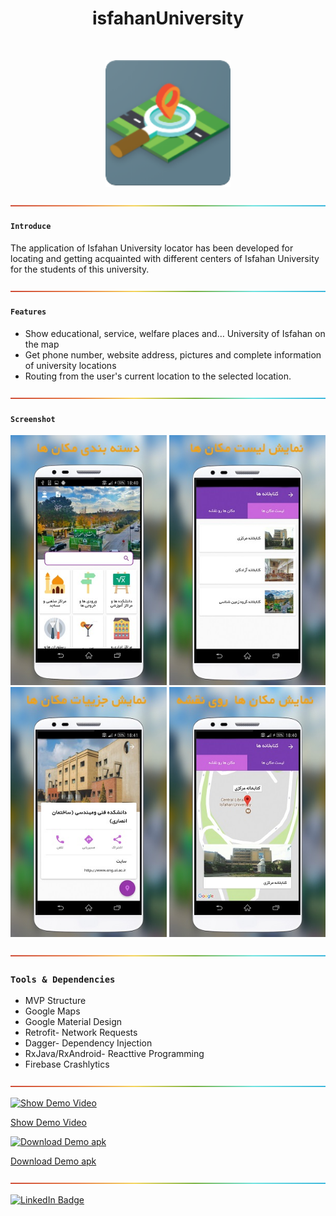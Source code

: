  
<h1 align="center"> isfahanUniversity </h1>
<br>
<p align="center">
    <img alt="isfahanUniversity" title="isfahanUniversity" src="ScreenShots/mainIcon.png" width="200">
</p>


![-----------------------------------------------------](ScreenShots/rainbow.png)

#### `Introduce`

The application of Isfahan University locator has been developed for locating and getting acquainted with different centers of Isfahan University for the students of this university.


![-----------------------------------------------------](ScreenShots/rainbow.png)

#### `Features`
* Show educational, service, welfare places and… University of Isfahan on the map
* Get phone number, website address, pictures and complete information of university locations
* Routing from the user's current location to the selected location.

![-----------------------------------------------------](ScreenShots/rainbow.png)

#### `Screenshot` 

<p align="center">
  <img src = "ScreenShots/screenshot1.jpg" width=250>
   <img src = "ScreenShots/screenshot2.jpg" width=250>
  <br>
   <img src = "ScreenShots/screenshot3.jpg" width=250>
   <img src = "ScreenShots/screenshot4.jpg" width=250>
  </p>
  

 ![-----------------------------------------------------](ScreenShots/rainbow.png)
  
### `Tools & Dependencies`
* MVP Structure
* Google Maps
* Google Material Design
* Retrofit- Network Requests
* Dagger- Dependency Injection
* RxJava/RxAndroid- Reacttive Programming
* Firebase Crashlytics

 ![-----------------------------------------------------](ScreenShots/rainbow.png)

[![Show Demo Video](https://img.shields.io/badge/-Show%20Demo%20Video-red)](https://drive.google.com/file/d/193PONFCxdWDl9c0wrbsLojrL-PFImHxr/view?usp=sharing)

[Show Demo Video](https://drive.google.com/file/d/193PONFCxdWDl9c0wrbsLojrL-PFImHxr/view?usp=sharing)


[![Download Demo apk](https://img.shields.io/badge/-Download%20Demo%20apk-orange)](http://omidtaheri.ir/myRes/apks/isfahanLocations.apk)

[Download Demo apk](https://github.com/OmidTaheri/isfahanUniversity/blob/master/Apks/IsfUni.apk)


![-----------------------------------------------------](ScreenShots/rainbow.png)

[![LinkedIn Badge](https://img.shields.io/badge/LinkedIn-0077B5?style=for-the-badge&logo=linkedin&logoColor=white)](https://www.linkedin.com/in/omid-taheri)
